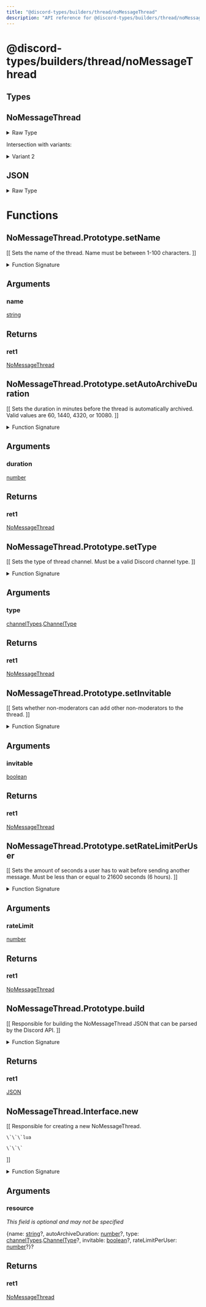 ```yaml
---
title: "@discord-types/builders/thread/noMessageThread"
description: "API reference for @discord-types/builders/thread/noMessageThread"
---
```


<div id="@discord-types/builders/thread/noMessageThread"></div>

# @discord-types/builders/thread/noMessageThread

<div id="Types"></div>

## Types

<div id="NoMessageThread"></div>

## NoMessageThread

<details>
<summary>Raw Type</summary>

```luau
type NoMessageThread = NoMessageThread.Prototype, & {
	name: string?,

	autoArchiveDuration: number?,

	type: channelTypes.ChannelType?,

	invitable: boolean?,

	rateLimitPerUser: number?
}
```

</details>

Intersection with variants:

<details>
<summary>Variant 2</summary>

<TypeTable
	type={{
		"name": {
			type: "[string](#string)?",
			description: "",
			required: false
		},
		"autoArchiveDuration": {
			type: "[number](#number)?",
			description: "",
			required: false
		},
		"type": {
			type: "[channelTypes](#module.channelTypes).[ChannelType](#ChannelType)?",
			description: "",
			required: false
		},
		"invitable": {
			type: "[boolean](#boolean)?",
			description: "",
			required: false
		},
		"rateLimitPerUser": {
			type: "[number](#number)?",
			description: "",
			required: false
		},
	}}
/>
</details>

<div id="JSON"></div>

## JSON

<details>
<summary>Raw Type</summary>

```luau
type JSON = NoMessageThread.Prototype.build(nil :: any),
```

</details>

<div id="Functions"></div>

# Functions

<div id="NoMessageThread.Prototype.setName"></div>

## NoMessageThread.Prototype.setName

\[\[
	Sets the name of the thread.
	Name must be between 1-100 characters.
\]\]

<details>
<summary>Function Signature</summary>

```luau
--[[
	Sets the name of the thread.
	Name must be between 1-100 characters.
]]
function NoMessageThread.Prototype.setName(self: NoMessageThread, name: string) -> NoMessageThread end
```

</details>

<div id="Arguments"></div>

## Arguments

<div id="name"></div>

### name

[string](#string)

<div id="Returns"></div>

## Returns

<div id="ret1"></div>

### ret1

[NoMessageThread](#NoMessageThread)<div id="NoMessageThread.Prototype.setAutoArchiveDuration"></div>

## NoMessageThread.Prototype.setAutoArchiveDuration

\[\[
	Sets the duration in minutes before the thread is automatically archived.
	Valid values are 60, 1440, 4320, or 10080.
\]\]

<details>
<summary>Function Signature</summary>

```luau
--[[
	Sets the duration in minutes before the thread is automatically archived.
	Valid values are 60, 1440, 4320, or 10080.
]]
function NoMessageThread.Prototype.setAutoArchiveDuration(self: NoMessageThread, duration: number) -> NoMessageThread end
```

</details>

<div id="Arguments"></div>

## Arguments

<div id="duration"></div>

### duration

[number](#number)

<div id="Returns"></div>

## Returns

<div id="ret1"></div>

### ret1

[NoMessageThread](#NoMessageThread)<div id="NoMessageThread.Prototype.setType"></div>

## NoMessageThread.Prototype.setType

\[\[
	Sets the type of thread channel.
	Must be a valid Discord channel type.
\]\]

<details>
<summary>Function Signature</summary>

```luau
--[[
	Sets the type of thread channel.
	Must be a valid Discord channel type.
]]
function NoMessageThread.Prototype.setType(self: NoMessageThread, type: channelTypes.ChannelType) -> NoMessageThread end
```

</details>

<div id="Arguments"></div>

## Arguments

<div id="type"></div>

### type

[channelTypes](#module.channelTypes).[ChannelType](#ChannelType)



<div id="Returns"></div>

## Returns

<div id="ret1"></div>

### ret1

[NoMessageThread](#NoMessageThread)<div id="NoMessageThread.Prototype.setInvitable"></div>

## NoMessageThread.Prototype.setInvitable

\[\[
	Sets whether non-moderators can add other non-moderators to the thread.
\]\]

<details>
<summary>Function Signature</summary>

```luau
--[[
	Sets whether non-moderators can add other non-moderators to the thread.
]]
function NoMessageThread.Prototype.setInvitable(self: NoMessageThread, invitable: boolean) -> NoMessageThread end
```

</details>

<div id="Arguments"></div>

## Arguments

<div id="invitable"></div>

### invitable

[boolean](#boolean)

<div id="Returns"></div>

## Returns

<div id="ret1"></div>

### ret1

[NoMessageThread](#NoMessageThread)<div id="NoMessageThread.Prototype.setRateLimitPerUser"></div>

## NoMessageThread.Prototype.setRateLimitPerUser

\[\[
	Sets the amount of seconds a user has to wait before sending another message.
	Must be less than or equal to 21600 seconds (6 hours).
\]\]

<details>
<summary>Function Signature</summary>

```luau
--[[
	Sets the amount of seconds a user has to wait before sending another message.
	Must be less than or equal to 21600 seconds (6 hours).
]]
function NoMessageThread.Prototype.setRateLimitPerUser(self: NoMessageThread, rateLimit: number) -> NoMessageThread end
```

</details>

<div id="Arguments"></div>

## Arguments

<div id="rateLimit"></div>

### rateLimit

[number](#number)

<div id="Returns"></div>

## Returns

<div id="ret1"></div>

### ret1

[NoMessageThread](#NoMessageThread)<div id="NoMessageThread.Prototype.build"></div>

## NoMessageThread.Prototype.build

\[\[
	Responsible for building the NoMessageThread JSON that can be parsed by the Discord API.
\]\]

<details>
<summary>Function Signature</summary>

```luau
--[[
	Responsible for building the NoMessageThread JSON that can be parsed by the Discord API.
]]
function NoMessageThread.Prototype.build(self: NoMessageThread) -> JSON end
```

</details>

<div id="Returns"></div>

## Returns

<div id="ret1"></div>

### ret1

[JSON](#JSON)<div id="NoMessageThread.Interface.new"></div>

## NoMessageThread.Interface.new

\[\[
	Responsible for creating a new NoMessageThread.

	\`\`\`lua
	
	\`\`\`
\]\]

<details>
<summary>Function Signature</summary>

```luau
--[[
	Responsible for creating a new NoMessageThread.

	\`\`\`lua
	
	\`\`\`
]]
function NoMessageThread.Interface.new(resource: {
		name: string?,

		autoArchiveDuration: number?,

		type: channelTypes.ChannelType?,

		invitable: boolean?,

		rateLimitPerUser: number?
	}?) -> NoMessageThread end
```

</details>

<div id="Arguments"></div>

## Arguments

<div id="resource"></div>

### resource

*This field is optional and may not be specified*

\{name: [string](#string)?, autoArchiveDuration: [number](#number)?, type: [channelTypes](#module.channelTypes).[ChannelType](#ChannelType)?, invitable: [boolean](#boolean)?, rateLimitPerUser: [number](#number)?\}?

<div id="Returns"></div>

## Returns

<div id="ret1"></div>

### ret1

[NoMessageThread](#NoMessageThread)